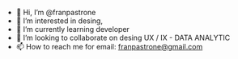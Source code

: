 - 👋 Hi, I’m @franpastrone
- 👀 I’m interested in desing, 
- 🌱 I’m currently learning developer
- 💞️ I’m looking to collaborate on desing UX / IX - DATA ANALYTIC
- 📫 How to reach me for email: franpastrone@gmail.com

<!---
franpastrone/franpastrone is a ✨ special ✨ repository because its `README.md` (this file) appears on your GitHub profile.
You can click the Preview link to take a look at your changes.
--->
